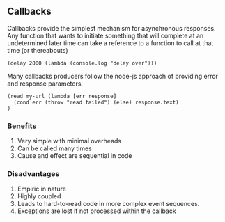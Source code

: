 ## Callbacks
Callbacks provide the simplest mechanism for asynchronous responses. Any function that wants to initiate something that will complete at an undetermined later time can take a reference to a function to call at that time (or thereabouts)

    (delay 2000 (lambda (console.log "delay over")))

Many callbacks producers follow the node-js approach of providing error and response parameters.

    (read my-url (lambda [err response]
      (cond err (throw "read failed") (else) response.text)
    )

### Benefits
1. Very simple with minimal overheads
2. Can be called many times
3. Cause and effect are sequential in code

### Disadvantages
1. Empiric in nature
2. Highly coupled
3. Leads to hard-to-read code in more complex event sequences.
4. Exceptions are lost if not processed within the callback
